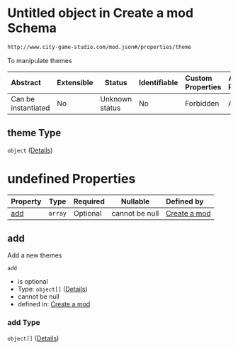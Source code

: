 # Untitled object in Create a mod Schema

```txt
http://www.city-game-studio.com/mod.json#/properties/theme
```

To manipulate themes


| Abstract            | Extensible | Status         | Identifiable | Custom Properties | Additional Properties | Access Restrictions | Defined In                                                                 |
| :------------------ | ---------- | -------------- | ------------ | :---------------- | --------------------- | ------------------- | -------------------------------------------------------------------------- |
| Can be instantiated | No         | Unknown status | No           | Forbidden         | Allowed               | none                | [generic.schema.json\*](../out/generic.schema.json "open original schema") |

## theme Type

`object` ([Details](generic-properties-theme.md))

# undefined Properties

| Property    | Type    | Required | Nullable       | Defined by                                                                                                                                  |
| :---------- | ------- | -------- | -------------- | :------------------------------------------------------------------------------------------------------------------------------------------ |
| [add](#add) | `array` | Optional | cannot be null | [Create a mod](generic-properties-theme-properties-add.md "http&#x3A;//www.city-game-studio.com/mod.json#/properties/theme/properties/add") |

## add

Add a new themes


`add`

-   is optional
-   Type: `object[]` ([Details](generic-properties-theme-properties-add-items.md))
-   cannot be null
-   defined in: [Create a mod](generic-properties-theme-properties-add.md "http&#x3A;//www.city-game-studio.com/mod.json#/properties/theme/properties/add")

### add Type

`object[]` ([Details](generic-properties-theme-properties-add-items.md))
